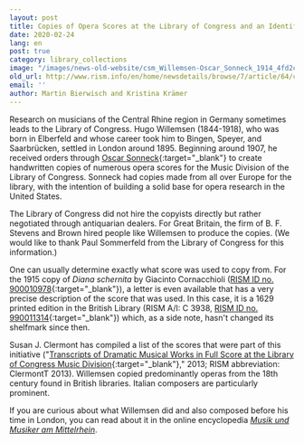 ```yaml
---
layout: post
title: Copies of Opera Scores at the Library of Congress and an Identified Copyist
date: 2020-02-24
lang: en
post: true
category: library_collections
image: "/images/news-old-website/csm_Willemsen-Oscar_Sonneck_1914_4fd2c19a9c.png"
old_url: http://www.rism.info/en/home/newsdetails/browse/7/article/64/copies-of-opera-scores-at-the-library-of-congress-and-an-identified-copyist.html
email: ''
author: Martin Bierwisch and Kristina Krämer
---
```


Research on musicians of the Central Rhine region in Germany sometimes leads to the Library of Congress. Hugo Willemsen (1844-1918), who was born in Elberfeld and whose career took him to Bingen, Speyer, and Saarbrücken, settled in London around 1895. Beginning around 1907, he received orders through [Oscar Sonneck](https://en.wikipedia.org/wiki/Oscar_Sonneck){:target="_blank"} to create handwritten copies of numerous opera scores for the Music Division of the Library of Congress. Sonneck had copies made from all over Europe for the library, with the intention of building a solid base for opera research in the United States.

The Library of Congress did not hire the copyists directly but rather negotiated through antiquarian dealers. For Great Britain, the firm of B. F. Stevens and Brown hired people like Willemsen to produce the copies. (We would like to thank Paul Sommerfeld from the Library of Congress for this information.)

One can usually determine exactly what score was used to copy from. For the 1915 copy of _Diana schernita_ by Giacinto Cornacchioli ([RISM ID no. 900010978](https://opac.rism.info/search?id=900010978&View=rism&Language=en){:target="_blank"}), a letter is even available that has a very precise description of the score that was used. In this case, it is a 1629 printed edition in the British Library (RISM A/I: C 3938, [RISM ID no. 990011314](https://opac.rism.info/search?id=990011314&View=rism&Language=en){:target="_blank"}) which, as a side note, hasn't changed its shelfmark since then.

Susan J. Clermont has compiled a list of the scores that were part of this initiative ("[Transcripts of Dramatic Musical Works in Full Score at the Library of Congress Music Division](https://www.loc.gov/rr/perform/fabiblgds.html){:target="_blank"}," 2013; RISM abbreviation: ClermontT 2013). Willemsen copied predominantly operas from the 18th century found in British libraries. Italian composers are particularly prominent.

If you are curious about what Willemsen did and also composed before his time in London, you can read about it in the online encyclopedia [_Musik und Musiker am Mittelrhein_](http://mmm2.mugemir.de/doku.php?id=willemsen).